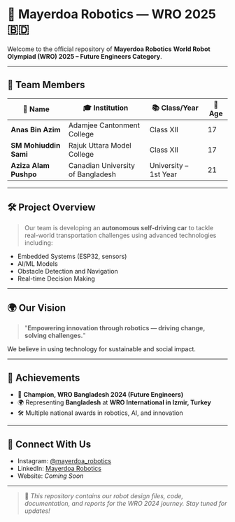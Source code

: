 # 🤖 Mayerdoa Robotics — WRO 2025 🇧🇩

Welcome to the official repository of **Mayerdoa Robotics**  **World Robot Olympiad (WRO) 2025 – Future Engineers Category**.

---

## 🌟 Team Members

| 👤 Name               | 🎓 Institution                          | 📚 Class/Year       | 🎂 Age  |
|----------------------|-----------------------------------------|---------------------|---------|
| **Anas Bin Azim**    | Adamjee Cantonment College              | Class XII           | 17      |
| **SM Mohiuddin Sami**| Rajuk Uttara Model College              | Class XII           | 17      |
| **Aziza Alam Pushpo**| Canadian University of Bangladesh       | University – 1st Year | 21    |

---

## 🛠 Project Overview

> Our team is developing an **autonomous self-driving car** to tackle real-world transportation challenges using advanced technologies including:
- Embedded Systems (ESP32, sensors)
- AI/ML Models
- Obstacle Detection and Navigation
- Real-time Decision Making

---

## 🌍 Our Vision

> "**Empowering innovation through robotics — driving change, solving challenges.**"

We believe in using technology for sustainable and social impact.

---

## 🏅 Achievements

- 🥇 **Champion, WRO Bangladesh 2024 (Future Engineers)**
- 🌍 Representing **Bangladesh** at **WRO International in Izmir, Turkey**
- 🛠 Multiple national awards in robotics, AI, and innovation

---

## 🔗 Connect With Us

- Instagram: [@mayerdoa_robotics](https://instagram.com/mayerdoa_robotics)
- LinkedIn: [Mayerdoa Robotics](#) <!-- Add your real link here -->
- Website: *Coming Soon*

---

> 📌 *This repository contains our robot design files, code, documentation, and reports for the WRO 2024 journey. Stay tuned for updates!*
